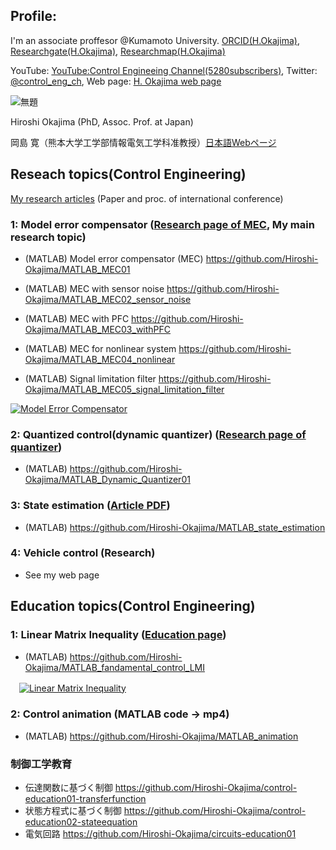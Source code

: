 
## Profile: 

I'm an associate proffesor @Kumamoto University. [ORCID(H.Okajima)](https://orcid.org/0000-0001-7621-7482), [Researchgate(H.Okajima)](https://www.researchgate.net/profile/Hiroshi-Okajima), [Researchmap(H.Okajima)](https://researchmap.jp/read0203288?lang=en)

YouTube: [YouTube:Control Engineeing Channel(5280subscribers)](https://www.youtube.com/c/ControlEngineeringChannel/videos), Twitter: [@control_eng_ch](https://twitter.com/control_eng_ch), Web page: [H. Okajima web page](https://sites.google.com/view/hiroshi-okajima)

![無題](https://user-images.githubusercontent.com/112537733/188295382-7b3892e7-38ec-4fc6-93e2-f9d575c0926c.jpg)

Hiroshi Okajima (PhD, Assoc. Prof. at Japan)

岡島 寛（熊本大学工学部情報電気工学科准教授）[日本語Webページ](https://sites.google.com/view/okajima-lab)

## Reseach topics(Control Engineering) 

[My research articles](https://sites.google.com/view/hiroshi-okajima/profile/research-achievements) (Paper and proc. of international conference)

### 1: Model error compensator ([Research page of MEC](https://sites.google.com/view/hiroshi-okajima/model-error-compensator), My main research topic)

  - (MATLAB) Model error compensator (MEC) https://github.com/Hiroshi-Okajima/MATLAB_MEC01
  
  - (MATLAB) MEC with sensor noise https://github.com/Hiroshi-Okajima/MATLAB_MEC02_sensor_noise
  
  - (MATLAB) MEC with PFC https://github.com/Hiroshi-Okajima/MATLAB_MEC03_withPFC
  
  - (MATLAB) MEC for nonlinear system https://github.com/Hiroshi-Okajima/MATLAB_MEC04_nonlinear
  
  - (MATLAB) Signal limitation filter https://github.com/Hiroshi-Okajima/MATLAB_MEC05_signal_limitation_filter
 
 [![Model Error Compensator](https://user-images.githubusercontent.com/112537733/188101796-e5bb2581-ab5b-4618-8380-e1d0a7320e71.png)](https://youtu.be/hYeekwsedAM)

### 2: Quantized control(dynamic quantizer) ([Research page of quantizer](https://sites.google.com/view/hiroshi-okajima/dynamic-quantizer))

  - (MATLAB) https://github.com/Hiroshi-Okajima/MATLAB_Dynamic_Quantizer01

### 3: State estimation ([Article PDF](https://www.tandfonline.com/doi/full/10.1080/18824889.2021.1985702))

  - (MATLAB) https://github.com/Hiroshi-Okajima/MATLAB_state_estimation 

### 4: Vehicle control (Research)

  - See my web page

## Education topics(Control Engineering)

### 1: Linear Matrix Inequality ([Education page](https://sites.google.com/view/hiroshi-okajima/linear-matrix-inequality))

  - (MATLAB) https://github.com/Hiroshi-Okajima/MATLAB_fandamental_control_LMI

　[![Linear Matrix Inequality](https://user-images.githubusercontent.com/112537733/188101141-f86dee2e-ba6a-41c3-b223-e12b2da5aef6.png)](https://youtu.be/QfXJ01dIpL0)

### 2: Control animation (MATLAB code -> mp4)

  - (MATLAB) https://github.com/Hiroshi-Okajima/MATLAB_animation

### 制御工学教育

 - 伝達関数に基づく制御 https://github.com/Hiroshi-Okajima/control-education01-transferfunction
 - 状態方程式に基づく制御 https://github.com/Hiroshi-Okajima/control-education02-stateequation
 - 電気回路 https://github.com/Hiroshi-Okajima/circuits-education01
